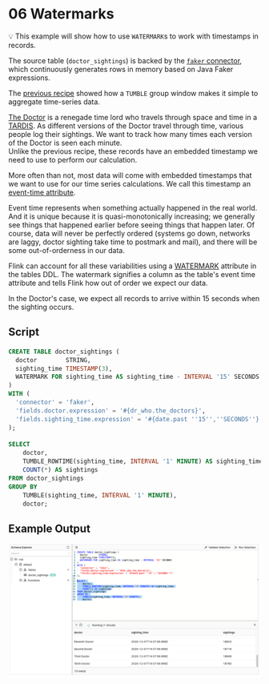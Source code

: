 # 06 Watermarks

:bulb: This example will show how to use `WATERMARK`s to work with timestamps in records. 

The source table (`doctor_sightings`) is backed by the [`faker` connector](https://github.com/knaufk/flink-faker), which continuously generates rows in memory based on Java Faker expressions.

The [previous recipe](recipes/06/06_group_by_window.md) showed how a `TUMBLE` group window makes it simple to aggregate time-series data.	 

[The Doctor](https://tardis.fandom.com/wiki/The_Doctor) is a renegade time lord who travels through space and time in a [TARDIS](https://tardis.fandom.com/wiki/The_Doctor%27s_TARDIS).
As different versions of the Doctor travel through time, various people log their sightings.
We want to track how many times each version of the Doctor is seen each minute. 	 
Unlike the previous recipe, these records have an embedded timestamp we need to use to perform our calculation. 	 

More often than not, most data will come with embedded timestamps that we want to use for our time series calculations.	We call this timestamp an [event-time attribute](https://ci.apache.org/projects/flink/flink-docs-release-1.11/learn-flink/streaming_analytics.html#event-time-and-watermarks).	 
  
Event time represents when something actually happened in the real world.
And it is unique because it is quasi-monotonically increasing; we generally see things that happened earlier before seeing things that happen later. Of course, data will never be perfectly ordered (systems go down, networks are laggy, doctor sighting take time to postmark and mail), and there will be some out-of-orderness in our data. 	 

Flink can account for all these variabilities using a [WATERMARK](https://docs.ververica.com/user_guide/sql_development/table_view.html#event-time) attribute in the tables DDL. The watermark signifies a column as the table's event time attribute and tells Flink how out of order we expect our data. 	 
 
In the Doctor's case, we expect all records to arrive within 15 seconds when the sighting occurs.

## Script

```sql
CREATE TABLE doctor_sightings (
  doctor        STRING,
  sighting_time TIMESTAMP(3),
  WATERMARK FOR sighting_time AS sighting_time - INTERVAL '15' SECONDS
)
WITH (
  'connector' = 'faker', 
  'fields.doctor.expression' = '#{dr_who.the_doctors}',
  'fields.sighting_time.expression' = '#{date.past ''15'',''SECONDS''}'
);

SELECT 
    doctor,
    TUMBLE_ROWTIME(sighting_time, INTERVAL '1' MINUTE) AS sighting_time,
    COUNT(*) AS sightings
FROM doctor_sightings
GROUP BY 
    TUMBLE(sighting_time, INTERVAL '1' MINUTE),
    doctor;
```

## Example Output

![Screenshot](07_watermarks.png)
